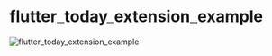 # flutter_today_extension_example

![flutter_today_extension_example](https://github.com/hmhv/flutter_today_extension_example/raw/master/storage/demo.gif)